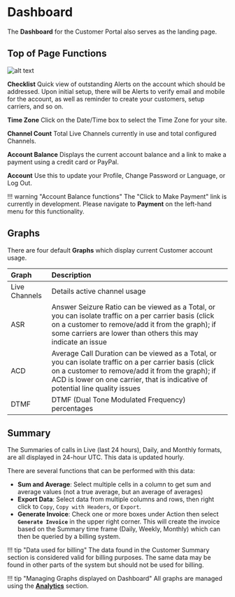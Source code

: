 # Dashboard
The **Dashboard** for the Customer Portal also serves as the landing page. 

## Top of Page Functions
![alt text][cp-dash]

**Checklist** Quick view of outstanding Alerts on the account which should be addressed. Upon initial setup, there will be Alerts to verify email and mobile for the account, as well as reminder to create your customers, setup carriers, and so on. 

**Time Zone** Click on the Date/Time box to select the Time Zone for your site. 

**Channel Count** Total Live Channels currently in use and total configured Channels.

**Account Balance** Displays the current account balance and a link to make a payment using a credit card or PayPal. 

**Account** Use this to update your Profile, Change Password or Language, or Log Out.

!!! warning "Account Balance functions"
    The "Click to Make Payment" link is currently in development. Please navigate to **Payment** on the left-hand menu for this functionality. 


## Graphs
There are four default **Graphs** which display current Customer account usage. 

|Graph|Description |
|:------------|:-------------------------------------------------|
|Live Channels |Details active channel usage|
|ASR |Answer Seizure Ratio can be viewed as a Total, or you can isolate traffic on a per carrier basis (click on a customer to remove/add it from the graph); if some carriers are lower than others this may indicate an issue|
|ACD|Average Call Duration can be viewed as a Total, or you can isolate traffic on a per carrier basis (click on a customer to remove/add it from the graph); if ACD is lower on one carrier, that is indicative of potential line quality issues|
|DTMF |DTMF (Dual Tone Modulated Frequency) percentages|

## Summary 
The Summaries of calls in Live (last 24 hours), Daily, and Monthly formats, are all displayed in 24-hour UTC. This data is updated hourly. 

There are several functions that can be performed with this data:

+ **Sum and Average**: Select multiple cells in a column to get sum and average values (not a true average, but an average of averages)
+ **Export Data**: Select data from multiple columns and rows, then right click to `Copy`, `Copy with Headers`, or `Export`.
+ **Generate Invoice**: Check one or more boxes under Action then select **`Generate Invoice`** in the upper right corner. This will create the invoice based on the Summary time frame (Daily, Weekly, Monthly) which can then be queried by a billing system.  

!!! tip "Data used for billing"
    The data found in the Customer Summary section is considered valid for billing purposes. The same data may be found in other parts of the system but should not be used for billing.

!!! tip "Managing Graphs displayed on Dashboard"
    All graphs are managed using the [**Analytics**](/developers/analytics/) section.


[cp-dash]: /customer-portal/img/cp-dash.png "Top of Page"
